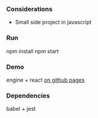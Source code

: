 ### Considerations
* Small side project in javascript

### Run
npm install
npm start

### Demo
engine + react [on github pages](https://bmdoherty.github.io/sudoku-react/)

### Dependencies
babel + jest